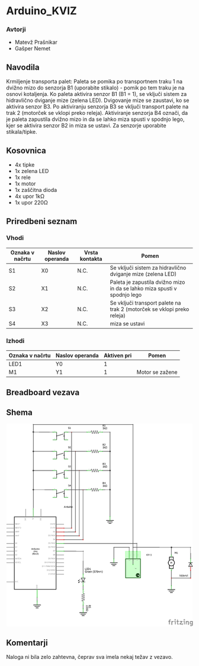 # Arduino_KVIZ
### Avtorji
- Matevž Prašnikar
- Gašper Nemet
## Navodila
Krmiljenje transporta palet: Paleta se pomika po transportnem traku 1 na dvižno mizo do senzorja B1 (uporabite stikalo) - pomik po tem traku je na osnovi kotaljenja. Ko paleta aktivira senzor B1 (B1 = 1), se vključi sistem za hidravlično dviganje mize (zelena LED). Dvigovanje mize se zaustavi, ko se aktivira senzor B3. Po aktiviranju senzorja B3 se vključi transport palete na trak 2 (motorček se vklopi preko releja). Aktiviranje senzorja B4 označi, da je paleta zapustila dvižno mizo in da se lahko miza spusti v spodnjo lego, kjer se aktivira senzor B2 in miza se ustavi. Za senzorje uporabite stikala/tipke.

## Kosovnica
- 4x tipke
- 1x zelena LED
- 1x rele
- 1x motor
- 1x zaščitna dioda
- 4x upor 1kΩ
- 1x upor 220Ω

## Priredbeni seznam
### Vhodi
| Oznaka v načrtu| Naslov operanda | Vrsta kontakta | Pomen |
| -------------- | --------------- | -------------- | ----- |
| S1         | X0           |  N.C.              | Se vključi sistem za hidravlično dviganje mize (zelena LED)      |
| S2      | X1            |    N.C.            |   Paleta je zapustila dvižno mizo in da se lahko miza spusti v spodnjo lego     |
| S3      | X2            |    N.C.            |   Se vključi transport palete na trak 2 (motorček se vklopi preko releja)     |
| S4      | X3            |    N.C.            |   miza se ustavi     |

### Izhodi
| Oznaka v načrtu| Naslov operanda | Aktiven pri    | Pomen |
| -------------- | --------------- | -------------- | ----- |
| LED1         | Y0           | 1              |       |
| M1      | Y1            |  1             | Motor se zažene      |

## Breadboard vezava

## Shema
![](Projektna_schem.png)
## Komentarji
Naloga ni bila zelo zahtevna, čeprav sva imela nekaj težav z vezavo. 
